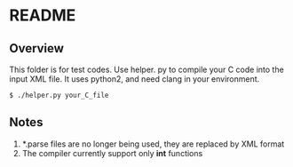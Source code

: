 # README

## Overview
This folder is for test codes.
Use helper. py to compile your C code into the input XML file.
It uses python2, and need clang in your environment.
```
$ ./helper.py your_C_file
```

## Notes
1. *.parse files are no longer being used, they are replaced by XML format
2. The compiler currently support only __int__ functions
